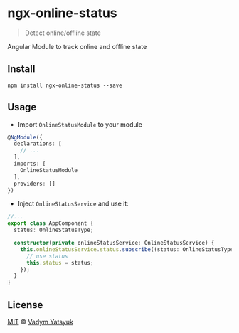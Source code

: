 # ngx-online-status

> Detect online/offline state

Angular Module to track online and offline state

## Install

```
npm install ngx-online-status --save
```

## Usage

* Import `OnlineStatusModule` to your module

```ts
@NgModule({
  declarations: [
    // ...
  ],
  imports: [
    OnlineStatusModule
  ],
  providers: []
})
```

* Inject `OnlineStatusService` and use it:

```ts
//...
export class AppComponent {
  status: OnlineStatusType;

  constructor(private onlineStatusService: OnlineStatusService) {
    this.onlineStatusService.status.subscribe((status: OnlineStatusType) => {
      // use status
      this.status = status;
    });
  }
}
``` 

## License

[MIT](https://tldrlegal.com/license/mit-license) © [Vadym Yatsyuk](https://github.com/vadimdez)
